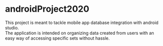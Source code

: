 # androidProject2020
This project is meant to tackle mobile app database integration with android studio.  
The application is intended on organizing data created from users with an easy way of accessing specific sets without hassle.

